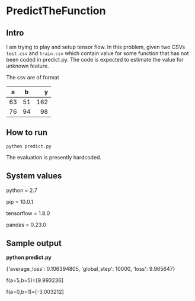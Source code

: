 # PredictTheFunction

## Intro
I am trying to play and setup tensor flow.
In this problem, given two CSVs `test.csv` and `train.csv` which contain value for some function that has not been coded in predict.py. The code is expected to estimate the value for unknown feature.

The csv are of format

| a        | b           | y  |
| ------------- |:-------------:| -----:|
| 63      | 51 | 162 |
| 76      | 94 |   98 |

## How to run
`python predict.py`

The evaluation is presently hardcoded.

## System values
python = 2.7

pip = 10.0.1

tensorflow = 1.8.0

pandas = 0.23.0

## Sample output
**python predict.py**

{'average_loss': 0.106394805, 'global_step': 10000, 'loss': 9.965647}

f(a=5,b=5)=[9.993236]

f(a=0,b=1)=[-3.003212]
